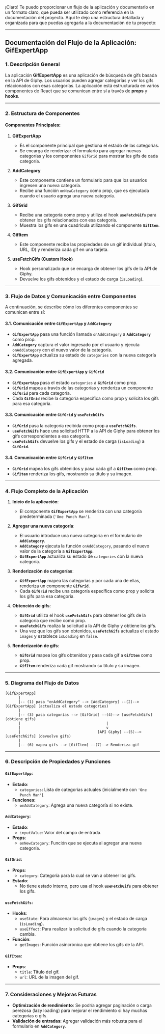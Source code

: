 ¡Claro! Te puedo proporcionar un flujo de la aplicación y documentarlo en un formato claro, que pueda ser utilizado como referencia en la documentación del proyecto. Aquí te dejo una estructura detallada y organizada para que puedas agregarla a la documentación de tu proyecto:

---

## **Documentación del Flujo de la Aplicación: GifExpertApp**

### **1. Descripción General**

La aplicación **GifExpertApp** es una aplicación de búsqueda de gifs basada en la API de Giphy. Los usuarios pueden agregar categorías y ver los gifs relacionados con esas categorías. La aplicación está estructurada en varios componentes de React que se comunican entre sí a través de **props** y **hooks**.

---

### **2. Estructura de Componentes**

#### **Componentes Principales:**

1. **GifExpertApp**
   - Es el componente principal que gestiona el estado de las categorías.
   - Se encarga de renderizar el formulario para agregar nuevas categorías y los componentes `GifGrid` para mostrar los gifs de cada categoría.

2. **AddCategory**
   - Este componente contiene un formulario para que los usuarios ingresen una nueva categoría.
   - Recibe una función `onNewCategory` como prop, que es ejecutada cuando el usuario agrega una nueva categoría.

3. **GifGrid**
   - Recibe una categoría como prop y utiliza el hook **`useFetchGifs`** para obtener los gifs relacionados con esa categoría.
   - Muestra los gifs en una cuadrícula utilizando el componente **`GifItem`**.

4. **GifItem**
   - Este componente recibe las propiedades de un gif individual (título, URL, ID) y renderiza cada gif en una tarjeta.

5. **useFetchGifs (Custom Hook)**
   - Hook personalizado que se encarga de obtener los gifs de la API de Giphy.
   - Devuelve los gifs obtenidos y el estado de carga (`isLoading`).

---

### **3. Flujo de Datos y Comunicación entre Componentes**

A continuación, se describe cómo los diferentes componentes se comunican entre sí:

#### **3.1. Comunicación entre `GifExpertApp` y `AddCategory`**
- **`GifExpertApp`** pasa una función llamada `onAddCategory` a **`AddCategory`** como prop.
- **`AddCategory`** captura el valor ingresado por el usuario y ejecuta `onAddCategory` con el nuevo valor de la categoría.
- **`GifExpertApp`** actualiza su estado de `categories` con la nueva categoría agregada.

#### **3.2. Comunicación entre `GifExpertApp` y `GifGrid`**
- **`GifExpertApp`** pasa el estado `categories` a **`GifGrid`** como prop.
- **`GifGrid`** mapea a través de las categorías y renderiza un componente **`GifGrid`** para cada categoría.
- Cada **`GifGrid`** recibe la categoría específica como prop y solicita los gifs para esa categoría.

#### **3.3. Comunicación entre `GifGrid` y `useFetchGifs`**
- **`GifGrid`** pasa la categoría recibida como prop a **`useFetchGifs`**.
- **`useFetchGifs`** hace una solicitud HTTP a la API de Giphy para obtener los gifs correspondientes a esa categoría.
- **`useFetchGifs`** devuelve los gifs y el estado de carga (`isLoading`) a **`GifGrid`**.

#### **3.4. Comunicación entre `GifGrid` y `GifItem`**
- **`GifGrid`** mapea los gifs obtenidos y pasa cada gif a **`GifItem`** como prop.
- **`GifItem`** renderiza los gifs, mostrando su título y su imagen.

---

### **4. Flujo Completo de la Aplicación**

1. **Inicio de la aplicación**:
   - El componente **`GifExpertApp`** se renderiza con una categoría predeterminada (`'One Punch Man'`).
   
2. **Agregar una nueva categoría**:
   - El usuario introduce una nueva categoría en el formulario de **`AddCategory`**.
   - **`AddCategory`** ejecuta la función `onAddCategory`, pasando el nuevo valor de la categoría a **`GifExpertApp`**.
   - **`GifExpertApp`** actualiza su estado de `categories` con la nueva categoría.

3. **Renderización de categorías**:
   - **`GifExpertApp`** mapea las categorías y por cada una de ellas, renderiza un componente **`GifGrid`**.
   - Cada **`GifGrid`** recibe una categoría específica como prop y solicita los gifs para esa categoría.

4. **Obtención de gifs**:
   - **`GifGrid`** utiliza el hook **`useFetchGifs`** para obtener los gifs de la categoría que recibe como prop.
   - **`useFetchGifs`** realiza la solicitud a la API de Giphy y obtiene los gifs.
   - Una vez que los gifs son obtenidos, **`useFetchGifs`** actualiza el estado `images` y establece `isLoading` en `false`.

5. **Renderización de gifs**:
   - **`GifGrid`** mapea los gifs obtenidos y pasa cada gif a **`GifItem`** como prop.
   - **`GifItem`** renderiza cada gif mostrando su título y su imagen.

---

### **5. Diagrama del Flujo de Datos**

```plaintext
[GifExpertApp]
      |
      |-- (1) pasa "onAddCategory" --> [AddCategory] --(2)--> [GifExpertApp] (actualiza el estado categories)
      |
      |-- (3) pasa categorías --> [GifGrid] --(4)--> [useFetchGifs] (obtiene gifs)
      |                                       |
      |                                       v
      |                                   [API Giphy] --(5)--> [useFetchGifs] (devuelve gifs)
      |
      |-- (6) mapea gifs --> [GifItem] --(7)--> Renderiza gif
```

---

### **6. Descripción de Propiedades y Funciones**

#### **`GifExpertApp`**:
- **Estado**:
  - `categories`: Lista de categorías actuales (inicialmente con `'One Punch Man'`).
- **Funciones**:
  - `onAddCategory`: Agrega una nueva categoría si no existe.

#### **`AddCategory`**:
- **Estado**:
  - `inputValue`: Valor del campo de entrada.
- **Props**:
  - `onNewCategory`: Función que se ejecuta al agregar una nueva categoría.

#### **`GifGrid`**:
- **Props**:
  - `category`: Categoría para la cual se van a obtener los gifs.
- **Estado**:
  - No tiene estado interno, pero usa el hook **`useFetchGifs`** para obtener los gifs.

#### **`useFetchGifs`**:
- **Hooks**:
  - `useState`: Para almacenar los gifs (`images`) y el estado de carga (`isLoading`).
  - `useEffect`: Para realizar la solicitud de gifs cuando la categoría cambia.
- **Función**:
  - `getImages`: Función asincrónica que obtiene los gifs de la API.

#### **`GifItem`**:
- **Props**:
  - `title`: Título del gif.
  - `url`: URL de la imagen del gif.

---

### **7. Consideraciones y Mejoras Futuras**

- **Optimización de rendimiento**: Se podría agregar paginación o carga perezosa (lazy loading) para mejorar el rendimiento si hay muchas categorías o gifs.
- **Validación de entradas**: Agregar validación más robusta para el formulario en **`AddCategory`**.